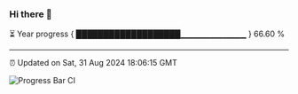 ### Hi there 👋

⏳ Year progress { ███████████████████▁▁▁▁▁▁▁▁▁▁▁ } 66.60 %

---

⏰ Updated on Sat, 31 Aug 2024 18:06:15 GMT

![Progress Bar CI](https://github.com/EinsPommes/EinsPommes/blob/main/.github/workflows/main.yml)
